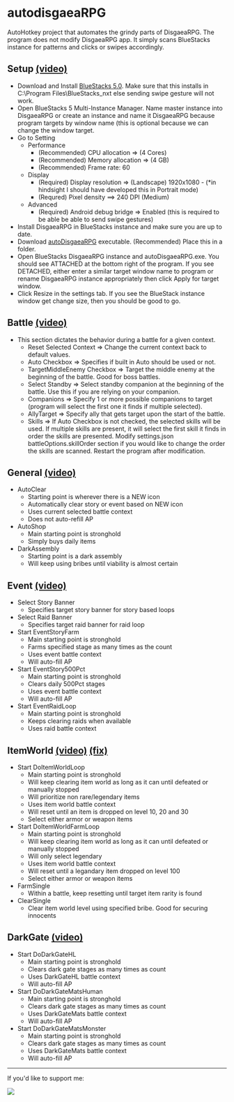 # autodisgaeaRPG
AutoHotkey project that automates the grindy parts of DisgaeaRPG. The program does not modify DisgaeaRPG app. It simply scans BlueStacks instance for patterns and clicks or swipes accordingly.

## Setup [(video)](https://youtu.be/_VhOskwU1Bw)

* Download and Install [BlueStacks 5.0](https://www.bluestacks.com/bluestacks-5.html). Make sure that this installs in C:\Program Files\BlueStacks_nxt else sending swipe gesture will not work.
* Open BlueStacks 5 Multi-Instance Manager. Name master instance into DisgaeaRPG or create an instance and name it DisgaeaRPG because program targets by window name (this is optional because we can change the window target.
* Go to Setting
  * Performance
    * (Recommended) CPU allocation => (4 Cores)
    * (Recommended) Memory allocation => (4 GB)
    * (Recommended) Frame rate: 60
  * Display
    * (Required) Display resolution => (Landscape) 1920x1080 - (*in hindsight I should have developed this in Portrait mode)
    * (Requred) Pixel density ==> 240 DPI (Medium)
  * Advanced
    * (Required) Android debug bridge => Enabled (this is required to be able be able to send swipe gestures)
* Install DisgaeaRPG in BlueStacks instance and make sure you are up to date.
* Download [autoDisgaeaRPG](https://raw.githubusercontent.com/yeetoverflow/autodisgaeaRPG/main/exe/autoDisgaeaRpg.exe) executable. (Recommended) Place this in a folder.
* Open BlueStacks DisgaeaRPG instance and autoDisgaeaRPG.exe. You should see ATTACHED at the bottom right of the program. If you see DETACHED, either enter a similar target window name to program or rename DisgaeaRPG instance appropriately then click Apply for target window.
* Click Resize in the settings tab. If you see the BlueStack instance window get change size, then you should be good to go.

## Battle [(video)](https://youtu.be/lxVgjwpZ8co)

* This section dictates the behavior during a battle for a given context.
    * Reset Selected Context => Change the current context back to default values.
    * Auto Checkbox => Specifies if built in Auto should be used or not.
    * TargetMiddleEnemy Checkbox => Target the middle enemy at the beginning of the battle. Good for boss battles.
    * Select Standby => Select standby companion at the beginning of the battle. Use this if you are relying on your companion.
    * Companions => Specify 1 or more possible companions to target (program will select the first one it finds if multiple selected).
    * AllyTarget => Specify ally that gets target upon the start of the battle.
    * Skills => If Auto Checkbox is not checked, the selected skills will be used. If multiple skills are present, it will select the first skill it finds in order the skills are presented. Modify settings.json battleOptions.skillOrder section if you would like to change the order the skills are scanned. Restart the program after modification.

## General [(video)](https://youtu.be/rIw1qLvlyK8)

* AutoClear
    * Starting point is wherever there is a NEW icon
    * Automatically clear story or event based on NEW icon
    * Uses current selected battle context
    * Does not auto-refill AP
* AutoShop
    * Main starting point is stronghold
    * Simply buys daily items
* DarkAssembly
    * Starting point is a dark assembly
    * Will keep using bribes until viability is almost certain

## Event [(video)](https://youtu.be/qsnN6vmTNRw)

* Select Story Banner
    * Specifies target story banner for story based loops
* Select Raid Banner
    * Specifies target raid banner for raid loop
* Start EventStoryFarm
    * Main starting point is stronghold 
    * Farms specified stage as many times as the count
    * Uses event battle context
    * Will auto-fill AP
* Start EventStory500Pct
    * Main starting point is stronghold 
    * Clears daily 500Pct stages
    * Uses event battle context
    * Will auto-fill AP
* Start EventRaidLoop
    * Main starting point is stronghold 
    * Keeps clearing raids when available
    * Uses raid battle context

## ItemWorld [(video)](https://youtu.be/P6Qh4f33LTk) [(fix)](https://youtu.be/uHv4sVQZIA4)

* Start DoItemWorldLoop
    * Main starting point is stronghold 
    * Will keep clearing item world as long as it can until defeated or manually stopped 
    * Will prioritize non rare/legendary items
    * Uses item world battle context
    * Will reset until an item is dropped on level 10, 20 and 30
    * Select either armor or weapon items
* Start DoItemWorldFarmLoop
    * Main starting point is stronghold 
    * Will keep clearing item world as long as it can until defeated or manually stopped 
    * Will only select legendary 
    * Uses item world battle context
    * Will reset until a legandary item dropped on level 100
    * Select either armor or weapon items
* FarmSingle
    * Within a battle, keep resetting until target item rarity is found
* ClearSingle
    * Clear item world level using specified bribe. Good for securing innocents  
    
## DarkGate [(video)](https://youtu.be/ARX7VNLxIj4)

* Start DoDarkGateHL
    * Main starting point is stronghold 
    * Clears dark gate stages as many times as count
    * Uses DarkGateHL battle context
    * Will auto-fill AP
* Start DoDarkGateMatsHuman
    * Main starting point is stronghold 
    * Clears dark gate stages as many times as count
    * Uses DarkGateMats battle context
    * Will auto-fill AP
* Start DoDarkGateMatsMonster
    * Main starting point is stronghold 
    * Clears dark gate stages as many times as count
    * Uses DarkGateMats battle context
    * Will auto-fill AP

---

If you'd like to support me:

[![](https://www.paypalobjects.com/en_US/i/btn/btn_donateCC_LG.gif)](https://www.paypal.com/cgi-bin/webscr?cmd=_s-xclick&hosted_button_id=Z2GDPP65YMA7G)
